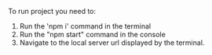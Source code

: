 To run project you need to:

1. Run the 'npm i' command in the terminal
2. Run the "npm start" command in the console
3. Navigate to the local server url displayed by the terminal.

